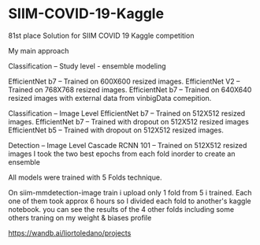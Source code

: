 # SIIM-COVID-19-Kaggle
81st place Solution for SIIM COVID 19 Kaggle competition 

My main approach

Classification – Study level - ensemble modeling

EfficientNet b7 – Trained on 600X600 resized images.
EfficientNet V2 – Trained on 768X768 resized images.
EfficientNet b7 – Trained on 640X640 resized images with external data from vinbigData comepition.


Classification – Image Level
EfficientNet b7 – Trained on 512X512 resized images.
EfficientNet b7 – Trained with dropout  on 512X512 resized images
EfficientNet b5 – Trained with dropout on 512X512 resized images.

Detection – Image Level
Cascade RCNN 101 – Trained on 512X512 resized images
I took the two best epochs from each fold inorder to create an ensemble

All models were trained with 5 Folds technique.


On siim-mmdetection-image train i upload only 1 fold from 5 i trained.
Each one of them took approx 6 hours so I divided each fold to another's kaggle notebook.
you can see the results of the 4 other folds including some others traning on my weight & biases profile

https://wandb.ai/liortoledano/projects

